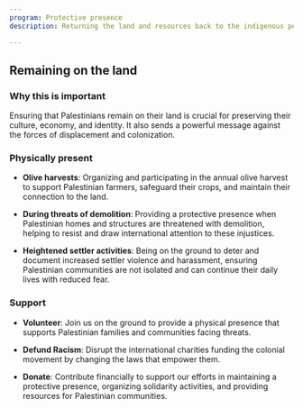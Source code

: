```yaml
---
program: Protective presence
description: Returning the land and resources back to the indigenous people in a way that is decoupled from capitalism is the ultimate goal of antizionist organizing. As such, the collaboration between Palestinians and international volunteers to harvest olives and protect their lands from settlers is vital for several reasons. First, it helps to keep them on the land. This cooperation ensures the preservation of a critical source of livelihood for Palestinian families, as olive farming is a significant economic and cultural activity in the region. Additionally, it fosters a sense of solidarity and global awareness about the challenges faced by Palestinian communities under occupation. The presence of international volunteers can help deter violent actions from settlers, providing a safer environment for the farmers. This united effort not only supports the immediate economic needs but also reinforces the broader struggle for land rights, justice, and peace in the region.

---
```


## Remaining on the land

### Why this is important

Ensuring that Palestinians remain on their land is crucial for preserving their culture, economy, and identity. It also sends a powerful message against the forces of displacement and colonization.

### Physically present

- **Olive harvests**: Organizing and participating in the annual olive harvest to support Palestinian farmers, safeguard their crops, and maintain their connection to the land.

- **During threats of demolition**: Providing a protective presence when Palestinian homes and structures are threatened with demolition, helping to resist and draw international attention to these injustices.

- **Heightened settler activities**: Being on the ground to deter and document increased settler violence and harassment, ensuring Palestinian communities are not isolated and can continue their daily lives with reduced fear.

### Support

- **Volunteer**: Join us on the ground to provide a physical presence that supports Palestinian families and communities facing threats.

- **Defund Racism**: Disrupt the international charities funding the colonial movement by changing the laws that empower them. 

- **Donate**: Contribute financially to support our efforts in maintaining a protective presence, organizing solidarity activities, and providing resources for Palestinian communities.
